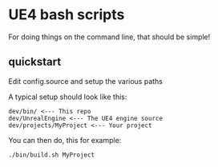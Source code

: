 # UE4 bash scripts

For doing things on the command line, that should be simple!

## quickstart

Edit config.source and setup the various paths

A typical setup should look like this:

    dev/bin/ <--- This repo
    dev/UnrealEngine <--- The UE4 engine source
    dev/projects/MyProject <--- Your project

You can then do, this for example:

    ./bin/build.sh MyProject
